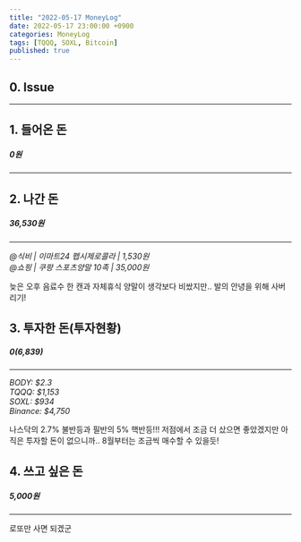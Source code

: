 ```yaml
---
title: "2022-05-17 MoneyLog"
date: 2022-05-17 23:00:00 +0900
categories: MoneyLog
tags: [TQQQ, SOXL, Bitcoin]
published: true
---
```


## 0. Issue
---


## 1. 들어온 돈
##### 0원
---

## 2. 나간 돈
##### 36,530원
---
*@식비 | 이마트24 펩시제로콜라 | 1,530원*<br>
*@쇼핑 | 쿠팡 스포츠양말 10족 | 35,000원*<br>

늦은 오후 음료수 한 캔과 자체휴식
양말이 생각보다 비쌌지만.. 발의 안녕을 위해 사버리기!<br>

## 3. 투자한 돈(투자현황)
##### $0 ($6,839)
---
*BODY: $2.3*<br>
*TQQQ: $1,153*<br>
*SOXL: $934*<br>
*Binance: $4,750*<br>

나스닥의 2.7% 불반등과 필반의 5% 핵반등!!!
저점에서 조금 더 샀으면 좋았겠지만 아직은 투자할 돈이 없으니까..
8월부터는 조금씩 매수할 수 있을듯!<br>

## 4. 쓰고 싶은 돈
##### 5,000원
---
로또만 사면 되겠군<br>
